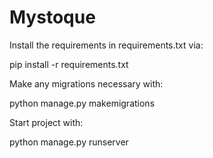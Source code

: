 # Mystoque

Install the requirements in requirements.txt via:

pip install -r requirements.txt

Make any migrations necessary with:

python manage.py makemigrations 

Start project with:

python manage.py runserver
